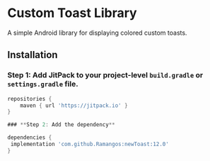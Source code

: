 # Custom Toast Library

A simple Android library for displaying colored custom toasts.

## Installation

### Step 1: Add JitPack to your project-level `build.gradle` or `settings.gradle` file.

```gradle
repositories {
    maven { url 'https://jitpack.io' }
}

### **Step 2: Add the dependency**

dependencies {
 implementation 'com.github.Ramangos:newToast:12.0'
}

